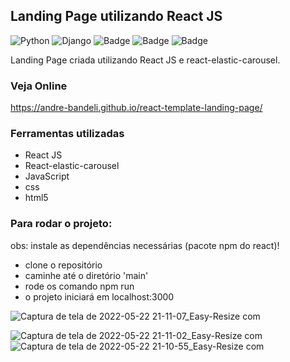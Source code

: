 ## Landing Page utilizando React JS
![Python](https://img.shields.io/badge/python-3670A0?style=for-the-badge&logo=python&logoColor=ffdd54)
![Django](https://img.shields.io/badge/django-%23092E20.svg?style=for-the-badge&logo=django&logoColor=white)
![Badge](https://img.shields.io/badge/JavaScript-F7DF1E?style=for-the-badge&logo=javascript&logoColor=black)
![Badge](https://img.shields.io/badge/CSS-239120?&style=for-the-badge&logo=css3&logoColor=white)
![Badge](https://img.shields.io/badge/HTML5-E34F26?style=for-the-badge&logo=html5&logoColor=white)


Landing Page criada utilizando React JS e react-elastic-carousel. 

### Veja Online

https://andre-bandeli.github.io/react-template-landing-page/


### Ferramentas utilizadas

- React JS
- React-elastic-carousel
- JavaScript
- css
- html5

### Para rodar o projeto:
obs: instale as dependências necessárias (pacote npm do react)!

- clone o repositório
- caminhe até o diretório 'main'
- rode os comando npm run
- o projeto iniciará em localhost:3000


![Captura de tela de 2022-05-22 21-11-07_Easy-Resize com](https://user-images.githubusercontent.com/87938869/169722673-1c5aef47-bcb7-41a7-8174-a7f5be383a77.jpg)

![Captura de tela de 2022-05-22 21-11-02_Easy-Resize com](https://user-images.githubusercontent.com/87938869/169722676-df17252d-204b-454a-93a6-77dee0aba317.jpg)
![Captura de tela de 2022-05-22 21-10-55_Easy-Resize com](https://user-images.githubusercontent.com/87938869/169722679-980e6c95-b003-4928-941b-f499ac707738.jpg)

